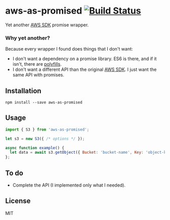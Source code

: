 # aws-as-promised [![Build Status](https://travis-ci.org/mvila/aws-as-promised.svg?branch=master)](https://travis-ci.org/mvila/aws-as-promised)

Yet another [AWS SDK](https://aws.amazon.com/sdk-for-node-js/) promise wrapper.

### Why yet another?

Because every wrapper I found does things that I don't want:

- I don't want a dependency on a promise library. ES6 is there, and if it isn't, there are [polyfills](https://www.npmjs.com/package/core-js).
- I don't want a different API than the original [AWS SDK](https://aws.amazon.com/sdk-for-node-js/). I just want the same API with promises.

## Installation

```
npm install --save aws-as-promised
```

## Usage

```javascript
import { S3 } from 'aws-as-promised';

let s3 = new S3({ /* options */ });

async function example() {
  let data = await s3.getObject({ Bucket: 'bucket-name', Key: 'object-key' });
};
```

## To do

- Complete the API (I implemented only what I needed).

## License

MIT
